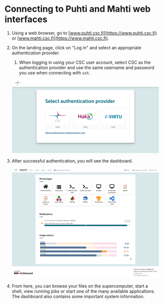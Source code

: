 # Connecting to Puhti and Mahti web interfaces

1. Using a web browser, go to [www.puhti.csc.fi](https://www.puhti.csc.fi) or
   [www.mahti.csc.fi](https://www.mahti.csc.fi).
2. On the landing page, click on "Log in" and select an appropriate
   authentication provider.
      1. When logging in using your CSC user account, select CSC as the
         authentication provider and use the same username and password you use
         when connecting with `ssh`.

    ![Puhti web interface login page](../../img/ood_login.png)

3. After successful authentication, you will see the dashboard.

    ![Puhti web interface front page](../../img/ood_main.png)

4. From here, you can browse your files on the supercomputer, start a shell,
   view running jobs or start one of the many available applications. The
   dashboard also contains some important system information.
